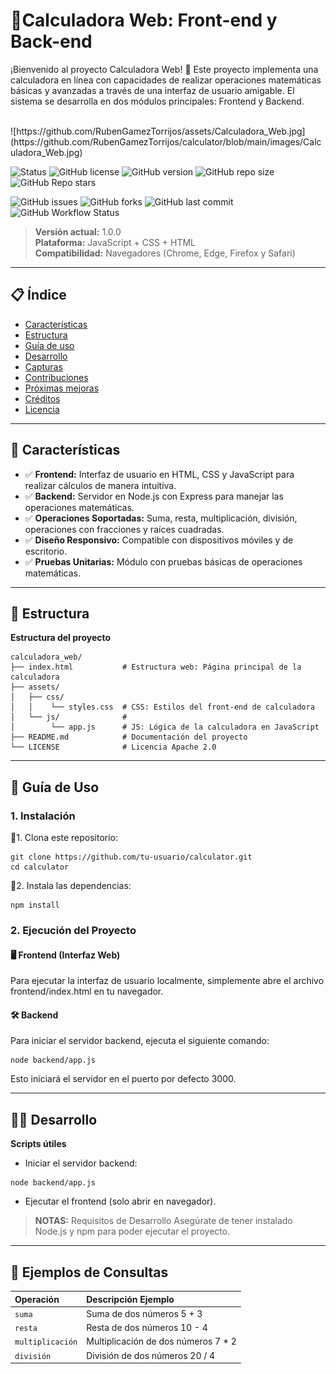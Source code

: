 # 🔢**Calculadora Web: Front-end y Back-end**
¡Bienvenido al proyecto Calculadora Web! 🎯 Este proyecto implementa una calculadora en línea con capacidades de realizar operaciones matemáticas básicas y avanzadas a través de una interfaz de usuario amigable. El sistema se desarrolla en dos módulos principales: Frontend y Backend.

<br>
![https://github.com/RubenGamezTorrijos/assets/Calculadora_Web.jpg](https://github.com/RubenGamezTorrijos/calculator/blob/main/images/Calculadora_Web.jpg)
<br>


![Status](https://img.shields.io/badge/Estado-En%20Producción-green?style=flat-square)
![GitHub license](https://img.shields.io/github/license/RubenGamezTorrijos/calculator?style=flat-square)
![GitHub version](https://img.shields.io/github/v/tag/RubenGamezTorrijos/calculator?label=versión&style=flat-square)
![GitHub repo size](https://img.shields.io/github/repo-size/RubenGamezTorrijos/calculator?style=flat-square)
![GitHub Repo stars](https://img.shields.io/github/stars/RubenGamezTorrijos/calculator?style=social)

![GitHub issues](https://img.shields.io/github/issues/RubenGamezTorrijos/calculator?style=flat-square)
![GitHub forks](https://img.shields.io/github/forks/RubenGamezTorrijos/calculator?style=flat-square)
![GitHub last commit](https://img.shields.io/github/last-commit/RubenGamezTorrijos/calculator?style=flat-square)
![GitHub Workflow Status](https://img.shields.io/github/actions/workflow/status/RubenGamezTorrijos/calculator/main.yml?style=flat-square)

> **Versión actual:** 1.0.0  
> **Plataforma:** JavaScript + CSS + HTML  
> **Compatibilidad:** Navegadores (Chrome, Edge, Firefox y Safari)

---

## 📋 Índice
- [Características](#-características)
- [Estructura](#-estructura)
- [Guía de uso](#-guía-de-uso)
- [Desarrollo](#-desarrollo)
- [Capturas](#-capturas)
- [Contribuciones](#-contribuciones)
- [Próximas mejoras](#-próximas-mejoras)
- [Créditos](#-créditos)
- [Licencia](#-licencia)

---

## 🌟 Características
* ✅ **Frontend:** Interfaz de usuario en HTML, CSS y JavaScript para realizar cálculos de manera intuitiva.
* ✅ **Backend:** Servidor en Node.js con Express para manejar las operaciones matemáticas.
* ✅ **Operaciones Soportadas:** Suma, resta, multiplicación, división, operaciones con fracciones y raíces cuadradas.
* ✅ **Diseño Responsivo:** Compatible con dispositivos móviles y de escritorio.
* ✅ **Pruebas Unitarias:** Módulo con pruebas básicas de operaciones matemáticas.

---

## 📂 Estructura

**Estructura del proyecto**
```
calculadora_web/
├── index.html           # Estructura web: Página principal de la calculadora
├── assets/
│   ├── css/
│   │    └── styles.css  # CSS: Estilos del front-end de calculadora
│   └── js/              #
│        └── app.js      # JS: Lógica de la calculadora en JavaScript
├── README.md            # Documentación del proyecto
└── LICENSE              # Licencia Apache 2.0

```

---

## 🚀 **Guía de Uso**
### 1. Instalación
🔹1. Clona este repositorio:
```
git clone https://github.com/tu-usuario/calculator.git
cd calculator
```

🔹2. Instala las dependencias:

```
npm install
```

### 2. Ejecución del Proyecto

#### 🖥️ Frontend (Interfaz Web)
Para ejecutar la interfaz de usuario localmente, simplemente abre el archivo frontend/index.html en tu navegador.

#### 🛠️ Backend
Para iniciar el servidor backend, ejecuta el siguiente comando:
```
node backend/app.js
```
Esto iniciará el servidor en el puerto por defecto 3000.

---

## 🧑‍💻 Desarrollo
**Scripts útiles**

- Iniciar el servidor backend:
```
node backend/app.js
```
- Ejecutar el frontend (solo abrir en navegador).

> **NOTAS:** Requisitos de Desarrollo Asegúrate de tener instalado Node.js y npm para poder ejecutar el proyecto.


---

## 🧮 Ejemplos de Consultas
|Operación	| Descripción	Ejemplo |
|:----------|:-------------------|
| ``suma``  |  Suma de dos números	5 + 3 |
| ``resta``	|  Resta de dos números	10 - 4 |
| ``multiplicación`` |	Multiplicación de dos números	7 * 2 |
| ``división`` |	División de dos números	20 / 4 |

